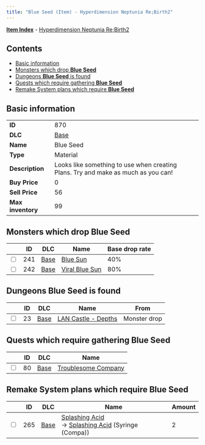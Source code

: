 ```yaml
---
title: "Blue Seed (Item) - Hyperdimension Neptunia Re;Birth2"
---
```


[**Item Index**](/neptunia/rb2/item/index.html) - [Hyperdimension Neptunia Re;Birth2](/neptunia/rb2)

## Contents

- [Basic information](#basic-information)
- [Monsters which drop **Blue Seed**](#monsters-which-drop-blue-seed)
- [Dungeons **Blue Seed** is found](#dungeons-blue-seed-is-found)
- [Quests which require gathering **Blue Seed**](#quests-which-require-gathering-blue-seed)
- [Remake System plans which require **Blue Seed**](#remake-system-plans-which-require-blue-seed)

## Basic information

|   |   |
| -- | -- |
| **ID** | 870 |
| **DLC** | [Base](/neptunia/rb2/dlc/0-base.html) |
| **Name** | Blue Seed |
| **Type** | Material |
| **Description** | Looks like something to use when creating Plans. Try and make as much as you can! |
| **Buy Price** | 0 |
| **Sell Price** | 56 |
| **Max inventory** | 99 |

## Monsters which drop **Blue Seed**

|    | ID | DLC | Name | Base drop rate |
| -- | -- | --- | ---- | -------------- |
| <input type="checkbox" id="rb2-monster-0-241" class="trackbox" /> | 241 | [Base](/neptunia/rb2/dlc/0-base.html) | [Blue Sun](/neptunia/rb2/monster/0-241-blue-sun.html) | 40% |
| <input type="checkbox" id="rb2-monster-0-242" class="trackbox" /> | 242 | [Base](/neptunia/rb2/dlc/0-base.html) | [Viral Blue Sun](/neptunia/rb2/monster/0-242-viral-blue-sun.html) | 80% |

## Dungeons **Blue Seed** is found

|    | ID | DLC | Name | From |
| -- | -- | --- | ---- | ---- |
| <input type="checkbox" id="rb2-dungeon-0-23" class="trackbox" /> | 23 | [Base](/neptunia/rb2/dlc/0-base.html) | [LAN Castle - Depths](/neptunia/rb2/dungeon/0-23-lan-castle-depths.html) | Monster drop |

## Quests which require gathering **Blue Seed**

|    | ID | DLC | Name |
| -- | -- | --- | ---- |
| <input type="checkbox" id="rb2-quest-0-80" class="trackbox" /> | 80 | [Base](/neptunia/rb2/dlc/0-base.html) | [Troublesome Company](/neptunia/rb2/quest/0-80-troublesome-company.html) |

## Remake System plans which require **Blue Seed**

|    | ID | DLC | Name | Amount |
| -- | -- | --- | ---- | ------ |
| <input type="checkbox" id="rb2-remake-0-265" class="trackbox" /> | 265 | [Base](/neptunia/rb2/dlc/0-base.html) | [Splashing Acid](/neptunia/rb2/remake/0-265-splashing-acid.html)<br />→ [Splashing Acid](/neptunia/rb2/item/0-1238-splashing-acid.html) (Syringe (Compa)) | 2 |
